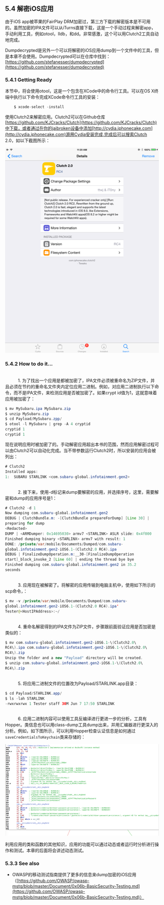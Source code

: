 ## 5.4 解密iOS应用

由于iOS app被苹果的FairPlay DRM加密过，第三方下载的解密版本是不可用的。虽然加密的IPA文件可以从iTurns直接下载，这是一个手动过程来解密app，手动利用工具，例如otool，lldb，和dd。非常感激，这个可以用Clutch2工具自动地完成。

Dumpdecrypted是另外一个可以将解密的iOS应用dump到一个文件中的工具，但是本章不会使用。Dumpdecrypted可以在仓库中找到：
[https://github.com/stefanesser/dumpdecrypted](https://github.com/stefanesser/dumpdecrypted)

### 5.4.1 Getting Ready

本节中，将会使用otool，这是一个包含在XCode中的命令行工具。可以在OS X终端中执行以下命令完成XCode命令行工具的安装：

```java
    $ xcode-select -install
```

使用Clutch2来解密应用。Clutch2可以在Github仓库[https://github.com/KJCracks/Clutch](https://github.com/KJCracks/Clutch)中下载，或者通过在你的jaibroken设备中添加[http://cydia.iphonecake.com](http://cydia.iphonecake.com)源用Cydia安装完成,完成后可以搜索Clutch 2.0，如以下截图所示：

![](../img/5-4/5-4-1.png)

### 5.4.2 How to do it...

<br>&emsp;&emsp;&emsp;1. 为了找出一个应用是都被加密了，IPA文件必须被重命名为ZIP文件，并且必须在节约的重命名文件夹内定位应用二进制。例如，对应用二进制执行以下命令，而不是IPA文件，来检测应用是否被加密了。如果crypt id值为1，这就意味着应用被加密了：

```java
$ mv MySubaru.ipa MySubaru.zip
$ unzip MySubaru.zip
$ cd Payload/MySubaru.zpp/
$ otool -l MySubaru | grep -A 4 cryptid
cryptid 1
cryptid 1

```

现在说明应用时被加密了的。手动解密应用超出本书的范围，然而应用解密过程可以由Clutch2可以自动化完成。当不带参数运行Clutch2时，所以安装的应用会被列出：

```java
# Clutch2
Installed apps:
1:  SUBARU STARLINK <com.subaru-global.infotainment.gen2>
```

<br>&emsp;&emsp;&emsp;2. 接下来，使用-d标记来dump要解密的应用，并选择序号，这里，需要解密和dump的应用序号是1：

```java
# Clutch2 -d 1
Now dumping com.subaru-global.infotainment.gen2
DEBUG | ClutchBundle.m: -[ClutchBundle prepareForDump] [Line 30] |
preparing for dump
<Redacted>
DUMP | <ARMDumper: 0x14695030> armv7 <STARLINK> ASLR slide: 0x4f000
Finished dumping binary <STARLINX> armv7 with result: 1
DONE: /private/var/mobile/Documents/Dumped/com.subaru-
global.infotainment.gen2-iOS6.1-(Clutch2.0 RC4).ipa
DEBUG | FinalizeDumpOperation.m:__30-[FinalizeDumpOperation
start]_block_invoke_2 [Line 60] | ending the thread bye bye
Finished dumping com.subaru-global.infotainment.gen2 in 35.2
seconds
```


<br>&emsp;&emsp;&emsp;3. 应用现在被解密了。将解密的应用传输到电脑主机中，使用如下所示的scp命令，：

```java
$ mv -v /private/var/mobile/Documents/Dumped/com.subaru-
global.infotainment.gen2-iOS6.1-(Clutch2.0 RC4).ipa'
Tester@<HostIPAddress>:~/
```


<br>&emsp;&emsp;&emsp;4. 重命名解密得到的IPA文件为ZIP文件，步骤跟前面验证应用是否加密是类似的：
```java
$ mv com.subaru-global.infotainment.gen2-iOS6.1-\(Clutch2.0\
RC4\).ipa com.subaru-global.infotainment.gen2-iOS6.1-\(Clutch2.0\
RC4\).zip
Unzip the folder and a new "Payload" directory will be created.
$ unzip com.subaru-global.infotainment.gen2-iOS6.1-\(Clutch2.0\
RC4\).zip 
```

<br>&emsp;&emsp;&emsp;5. 将应用二进制文件的位置改为Payload/STARLINK.app目录：

```java
$ cd Payload/STARLINK.app/
$ ls -lah STARLINK
-rwxrwxrwx 1 Tester staff 30M Jun 7 17:50 STARLINK
```

<br>&emsp;&emsp;&emsp;6. 应用二进制内容可以使用工具反编译进行更进一步的分析，工具有Hopper。类信息也可以用class-dump工具dump出来，并用汇编器进行更深入的分析。例如，如下图所示，可以利用Hopper检查认证信息是如何通过`saveCredentialsToKeychain`类来存储的：

![](../img/5-4/5-4-2-6.png)


利用应用的类和函数的其他知识，应用的功能可以通过动态或者运行时分析进行操作和测试。本章的后面将会讲述动态测试。

### 5.3.3 See also
* OWASP的移动测试指南提供了更多的信息来dump加密的iOS应用（[https://github.com/OWASP/owasp-mstg/blob/master/Document/0x06b-BasicSecurity-Testing.md](https://github.com/OWASP/owasp-mstg/blob/master/Document/0x06b-BasicSecurity-Testing.md)）